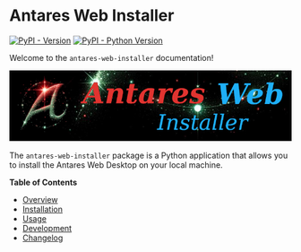 # Antares Web Installer

[![PyPI - Version](https://img.shields.io/pypi/v/antares-web-installer.svg)](https://pypi.org/project/antares-web-installer)
[![PyPI - Python Version](https://img.shields.io/pypi/pyversions/antares-web-installer.svg)](https://pypi.org/project/antares-web-installer)

Welcome to the `antares-web-installer` documentation!

![antares-web-installer-title.jpeg](assets/antares-web-installer-title.png)


The `antares-web-installer` package is a Python application that allows you to install the Antares Web Desktop on your local machine.

**Table of Contents**

- [Overview](overview.md)
- [Installation](installation.md)
- [Usage](usage.md)
- [Development](development.md)
- [Changelog](CHANGELOG.md)
